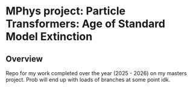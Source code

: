# MPhys project: Particle Transformers: Age of Standard Model Extinction

## Overview

Repo for my work completed over the year (2025 - 2026) on my masters project. Prob will end up with loads of branches at some point idk.